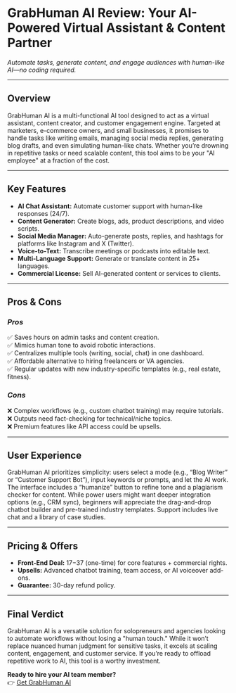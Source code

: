 # GrabHuman AI Review: Your AI-Powered Virtual Assistant & Content Partner  
*Automate tasks, generate content, and engage audiences with human-like AI—no coding required.*  

---

## Overview  
GrabHuman AI is a multi-functional AI tool designed to act as a virtual assistant, content creator, and customer engagement engine. Targeted at marketers, e-commerce owners, and small businesses, it promises to handle tasks like writing emails, managing social media replies, generating blog drafts, and even simulating human-like chats. Whether you’re drowning in repetitive tasks or need scalable content, this tool aims to be your "AI employee" at a fraction of the cost.  

---

## Key Features  
- **AI Chat Assistant:** Automate customer support with human-like responses (24/7).  
- **Content Generator:** Create blogs, ads, product descriptions, and video scripts.  
- **Social Media Manager:** Auto-generate posts, replies, and hashtags for platforms like Instagram and X (Twitter).  
- **Voice-to-Text:** Transcribe meetings or podcasts into editable text.  
- **Multi-Language Support:** Generate or translate content in 25+ languages.  
- **Commercial License:** Sell AI-generated content or services to clients.  

---

## Pros & Cons  
### *Pros*  
✅ Saves hours on admin tasks and content creation.  
✅ Mimics human tone to avoid robotic interactions.  
✅ Centralizes multiple tools (writing, social, chat) in one dashboard.  
✅ Affordable alternative to hiring freelancers or VA agencies.  
✅ Regular updates with new industry-specific templates (e.g., real estate, fitness).  

### *Cons*  
❌ Complex workflows (e.g., custom chatbot training) may require tutorials.  
❌ Outputs need fact-checking for technical/niche topics.  
❌ Premium features like API access could be upsells.  

---

## User Experience  
GrabHuman AI prioritizes simplicity: users select a mode (e.g., “Blog Writer” or “Customer Support Bot”), input keywords or prompts, and let the AI work. The interface includes a “humanize” button to refine tone and a plagiarism checker for content. While power users might want deeper integration options (e.g., CRM sync), beginners will appreciate the drag-and-drop chatbot builder and pre-trained industry templates. Support includes live chat and a library of case studies.  

---

## Pricing & Offers  
- **Front-End Deal:** $17-$37 (one-time) for core features + commercial rights.  
- **Upsells:** Advanced chatbot training, team access, or AI voiceover add-ons.  
- **Guarantee:** 30-day refund policy.  

---

## Final Verdict  
GrabHuman AI is a versatile solution for solopreneurs and agencies looking to automate workflows without losing a "human touch." While it won’t replace nuanced human judgment for sensitive tasks, it excels at scaling content, engagement, and customer service. If you’re ready to offload repetitive work to AI, this tool is a worthy investment.  

**Ready to hire your AI team member?**  
👉 [Get GrabHuman AI ](https://digitalproducts255.blogspot.com/2025/02/grab-human-ai-review-your-ai-powered.html) 
